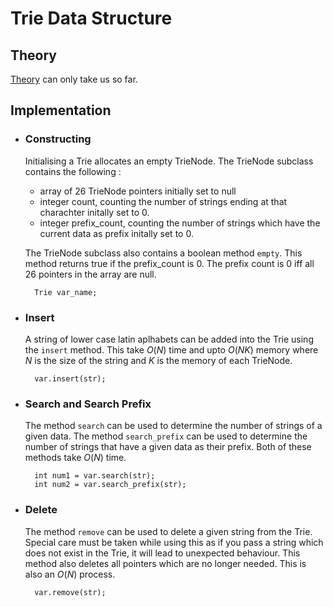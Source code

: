 # Trie Data Structure
## Theory
[Theory](https://www.geeksforgeeks.org/introduction-to-trie-data-structure-and-algorithm-tutorials/) can only take us so far.

## Implementation
- ### Constructing
  Initialising a Trie allocates an empty TrieNode. The TrieNode subclass contains the following :
  - array of 26 TrieNode pointers initially set to null
  - integer count, counting the number of strings ending at that charachter initally set to 0.
  - integer prefix_count, counting the number of strings which have the current data as prefix initally set to 0.
  
  The TrieNode subclass also contains a boolean method `empty`. This method returns true if the prefix_count is 0. The prefix count is 0 iff all 26 pointers in the array are null.

  ```
    Trie var_name;
  ```

- ### Insert
  A string of lower case latin aplhabets can be added into the Trie using the `insert` method. This take $O(N)$ time and upto $O(NK)$ memory where $N$ is the size of the string and $K$ is the memory of each TrieNode.
  ```
    var.insert(str);
  ```

- ### Search and Search Prefix
  The method `search` can be used to determine the number of strings of a given data.
  The method `search_prefix` can be used to determine the number of strings that have a given data as their prefix.
  Both of these methods take $O(N)$ time.
  ```
    int num1 = var.search(str);
    int num2 = var.search_prefix(str);
  ```

- ### Delete
  The method `remove` can be used to delete a given string from the Trie. Special care must be taken while using this as if you pass a string which does not exist in the Trie, it will lead to unexpected behaviour. This method also deletes all pointers which are no longer needed. This is also an $O(N)$ process.
  
  ```
    var.remove(str);
  ```
